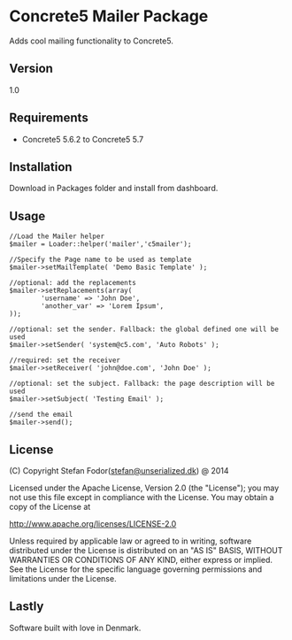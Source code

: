 Concrete5 Mailer Package
=========

Adds cool mailing functionality to Concrete5.

Version
----

1.0

Requirements
-----------

* Concrete5 5.6.2 to Concrete5 5.7

Installation
--------------

Download in Packages folder and install from dashboard.

Usage
--------------


    //Load the Mailer helper
    $mailer = Loader::helper('mailer','c5mailer');

    //Specify the Page name to be used as template
    $mailer->setMailTemplate( 'Demo Basic Template' );

    //optional: add the replacements
    $mailer->setReplacements(array(
            'username' => 'John Doe',
            'another_var' => 'Lorem Ipsum',
    ));

    //optional: set the sender. Fallback: the global defined one will be used
    $mailer->setSender( 'system@c5.com', 'Auto Robots' );

    //required: set the receiver
    $mailer->setReceiver( 'john@doe.com', 'John Doe' );

    //optional: set the subject. Fallback: the page description will be used
    $mailer->setSubject( 'Testing Email' );

    //send the email
    $mailer->send();

License
----

(C) Copyright Stefan Fodor(stefan@unserialized.dk) @ 2014

Licensed under the Apache License, Version 2.0 (the "License");
you may not use this file except in compliance with the License.
You may obtain a copy of the License at

   http://www.apache.org/licenses/LICENSE-2.0

Unless required by applicable law or agreed to in writing, software
distributed under the License is distributed on an "AS IS" BASIS,
WITHOUT WARRANTIES OR CONDITIONS OF ANY KIND, either express or implied.
See the License for the specific language governing permissions and
limitations under the License.


Lastly
----
Software built with love in Denmark.